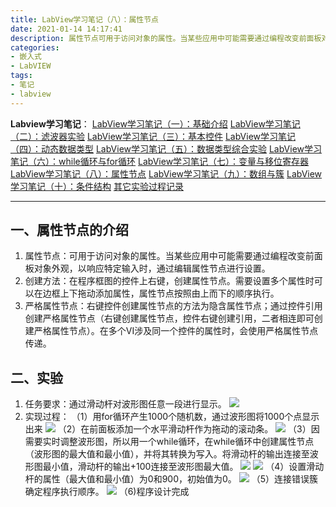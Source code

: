 ```yaml
---
title: LabView学习笔记（八）：属性节点
date: 2021-01-14 14:17:41
description: 属性节点可用于访问对象的属性。当某些应用中可能需要通过编程改变前面板对象外观，以响应特定输入时，通过编辑属性节点进行设置。在程序框图的控件上右键，创建属性节点。需要设置多个属性时可以在边框上下拖动添加属性，属性节点按照由上而下的顺序执行。
categories:
- 嵌入式
- LabVIEW
tags:
- 笔记
- labview
---
```


**Labview学习笔记**：
[LabView学习笔记（一）：基础介绍](https://blog.csdn.net/weixin_44543463/article/details/112325523)
[LabView学习笔记（二）：滤波器实验](https://blog.csdn.net/weixin_44543463/article/details/112329185)
[LabView学习笔记（三）：基本控件](https://blog.csdn.net/weixin_44543463/article/details/112364388)
[LabView学习笔记（四）：动态数据类型](https://blog.csdn.net/weixin_44543463/article/details/112366358)
[LabView学习笔记（五）：数据类型综合实验](https://blog.csdn.net/weixin_44543463/article/details/112392799)
[LabView学习笔记（六）：while循环与for循环](https://blog.csdn.net/weixin_44543463/article/details/112393383)
[LabView学习笔记（七）：变量与移位寄存器](https://blog.csdn.net/weixin_44543463/article/details/112431393)
[LabView学习笔记（八）：属性节点](https://blog.csdn.net/weixin_44543463/article/details/112470713)
[LabView学习笔记（九）：数组与簇](https://blog.csdn.net/weixin_44543463/article/details/112529983)
[LabView学习笔记（十）：条件结构](https://blog.csdn.net/weixin_44543463/article/details/112571924)
[其它实验过程记录](https://blog.csdn.net/weixin_44543463/category_10714833.html)

---
## 一、属性节点的介绍
1. 属性节点：可用于访问对象的属性。当某些应用中可能需要通过编程改变前面板对象外观，以响应特定输入时，通过编辑属性节点进行设置。
2. 创建方法：在程序框图的控件上右键，创建属性节点。需要设置多个属性时可以在边框上下拖动添加属性，属性节点按照由上而下的顺序执行。
3. 严格属性节点：右键控件创建属性节点的方法为隐含属性节点；通过控件引用创建严格属性节点（右键创建属性节点，控件右键创建引用，二者相连即可创建严格属性节点）。在多个VI涉及同一个控件的属性时，会使用严格属性节点传递。

## 二、实验
1. 任务要求：通过滑动杆对波形图任意一段进行显示。
![](https://gitee.com/huffiema/pictures/raw/master/image/202112231105333-labview-notes8-1.png)
3. 实现过程：
（1）用for循环产生1000个随机数，通过波形图将1000个点显示出来
![](https://gitee.com/huffiema/pictures/raw/master/image/202112231105730-labview-notes8-2.png)
（2）在前面板添加一个水平滑动杆作为拖动的滚动条。
![](https://gitee.com/huffiema/pictures/raw/master/image/202112231105264-labview-notes8-3.png)
（3）因需要实时调整波形图，所以用一个while循环，在while循环中创建属性节点（波形图的最大值和最小值），并将其转换为写入。将滑动杆的输出连接至波形图最小值，滑动杆的输出+100连接至波形图最大值。
![](https://gitee.com/huffiema/pictures/raw/master/image/202112231105825-labview-notes8-4.png)
![](https://gitee.com/huffiema/pictures/raw/master/image/202112231105330-labview-notes8-5.png)
（4）设置滑动杆的属性（最大值和最小值）为0和900，初始值为0。
![](https://gitee.com/huffiema/pictures/raw/master/image/202112231106970-labview-notes8-6.png)
（5）连接错误簇确定程序执行顺序。
![](https://gitee.com/huffiema/pictures/raw/master/image/202112231106405-labview-notes8-7.png)
（6)程序设计完成